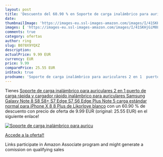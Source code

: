 ```yaml
---
layout: post
title: 'Descuento del 60.90 % en Soporte de carga inalámbrico para auricu'
date: 
thumbnailImage: 'https://images-eu.ssl-images-amazon.com/images/I/41SKHjGiM0L._SL200_.jpg'
images: [ 'https://images-eu.ssl-images-amazon.com/images/I/41SKHjGiM0L._SL200_.jpg' ]
comments: true
category: ofertas
author: ring
slug: B078X9YQXZ
description:
actualPrice: 9.99 EUR
currency: EUR
price: 9.99
comparePrice: 25.55 EUR
inStock: true
prodname: 'Soporte de carga inalámbrico para auriculares 2 en 1  puerto de carga rápida y cargador rápido inalámbrico para auriculares Samsung Galaxy Note 8  S8  S8+  S7 Edge  S7  S6 Edge Plus  Note 5  carga estándar normal para iPhone X  8  8 Plus  de Likorlove blanco'
---
```


Tienes [Soporte de carga inalámbrico para auriculares 2 en 1  puerto de carga rápida y cargador rápido inalámbrico para auriculares Samsung Galaxy Note 8  S8  S8+  S7 Edge  S7  S6 Edge Plus  Note 5  carga estándar normal para iPhone X  8  8 Plus  de Likorlove blanco](https://www.amazon.es/dp/B078X9YQXZ/?tag=tolees-21) con un 60.90 % de descuento con precio de oferta de 9.99 EUR (original: 25.55 EUR) en el siguiente enlace!

[![Soporte de carga inalámbrico para auricu](https://images-eu.ssl-images-amazon.com/images/I/41SKHjGiM0L._SL200_.jpg)](https://www.amazon.es/dp/B078X9YQXZ/?tag=tolees-21)

[Accede a la oferta!!](https://www.amazon.es/dp/B078X9YQXZ/?tag=tolees-21)

Links participate in Amazon Associate program and might generate a comission on qualifying sales


